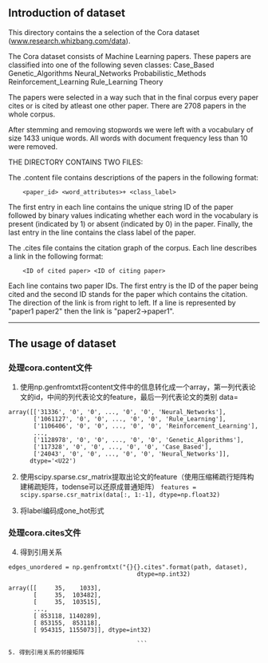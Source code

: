 ## Introduction of dataset
This directory contains the a selection of the Cora dataset (www.research.whizbang.com/data).

The Cora dataset consists of Machine Learning papers. These papers are classified into one of the following seven classes:
		Case_Based
		Genetic_Algorithms
		Neural_Networks
		Probabilistic_Methods
		Reinforcement_Learning
		Rule_Learning
		Theory

The papers were selected in a way such that in the final corpus every paper cites or is cited by atleast one other paper. There are 2708 papers in the whole corpus. 

After stemming and removing stopwords we were left with a vocabulary of size 1433 unique words. All words with document frequency less than 10 were removed.


THE DIRECTORY CONTAINS TWO FILES:

The .content file contains descriptions of the papers in the following format:

		<paper_id> <word_attributes>+ <class_label>

The first entry in each line contains the unique string ID of the paper followed by binary values indicating whether each word in the vocabulary is present (indicated by 1) or absent (indicated by 0) in the paper. Finally, the last entry in the line contains the class label of the paper.

The .cites file contains the citation graph of the corpus. Each line describes a link in the following format:

		<ID of cited paper> <ID of citing paper>

Each line contains two paper IDs. The first entry is the ID of the paper being cited and the second ID stands for the paper which contains the citation. The direction of the link is from right to left. If a line is represented by "paper1 paper2" then the link is "paper2->paper1". 


---
## The usage of dataset

### 处理cora.content文件
1. 使用np.genfromtxt将content文件中的信息转化成一个array，第一列代表论文的id，中间的列代表论文的feature，最后一列代表论文的类别
data= 
```
array([['31336', '0', '0', ..., '0', '0', 'Neural_Networks'],
       ['1061127', '0', '0', ..., '0', '0', 'Rule_Learning'],
       ['1106406', '0', '0', ..., '0', '0', 'Reinforcement_Learning'],
       ...,
       ['1128978', '0', '0', ..., '0', '0', 'Genetic_Algorithms'],
       ['117328', '0', '0', ..., '0', '0', 'Case_Based'],
       ['24043', '0', '0', ..., '0', '0', 'Neural_Networks']],
      dtype='<U22')
```

2. 使用scipy.sparse.csr_matrix提取出论文的feature（使用压缩稀疏行矩阵构建稀疏矩阵，todense可以还原成普通矩阵）
`features = scipy.sparse.csr_matrix(data[:, 1:-1], dtype=np.float32)`

3. 将label编码成one_hot形式

### 处理cora.cites文件
4. 得到引用关系
```
edges_unordered = np.genfromtxt("{}{}.cites".format(path, dataset),
                                    dtype=np.int32)

array([[     35,    1033],
       [     35,  103482],
       [     35,  103515],
       ...,
       [ 853118, 1140289],
       [ 853155,  853118],
       [ 954315, 1155073]], dtype=int32)

                                    ```
5. 得到引用关系的邻接矩阵